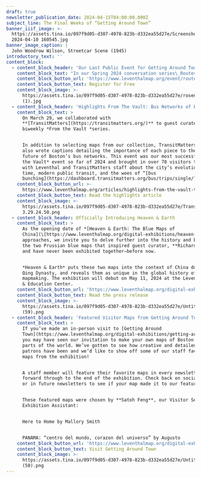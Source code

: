 ```yaml
---
draft: true
newsletter_publication_date: 2024-04-15T04:00:00.000Z
subject_line: The Final Weeks of “Getting Around Town”
banner_iiif_image: >-
  https://assets.tina.io/097f9d05-d307-4978-823b-d332ea55d27e/Screenshot
  2024-04-10 160545.jpg
banner_image_caption: |
  John Woodrow Wilson, Streetcar Scene (1945)
introductory_text: ''
content_block:
  - content_block_header: 'Our Last Public Event for Getting Around Town · Tuesday, April 16 6pm ET'
    content_block_text: "In our Spring 2024 conversation series\_Routes Ahead of Us, we take the themes of our current exhibition\_*[Getting Around Town: Mapping Four Centuries of Boston in Transit](https://www.leventhalmap.org/digital-exhibitions/getting-around-town/)*\_and connect the history of Boston’s transit system with questions about how to build a better, more equitable urban mobility system in the future.\n\nThese informal presentations feature discussions with transit and mobility experts, free drinks and refreshments at the Boston Public Library’s Newsfeed Café, and tours of*\_Getting Around Town*\_following the conclusion of the program.\n\nIn the **final **event of this series, we’ll be speaking to **Dan Rosengard**, the Executive Director of Transportation for Boston Public Schools. In this role, he is focused on ensuring the delivery of safe, reliable, on-time, and cost-effective yellow bus transportation to and from school for over 22,000 Boston students on a daily basis.\n"
    content_block_button_url: 'https://www.leventhalmap.org/event/routes-ahead-rosengard/'
    content_block_button_text: Register for Free
    content_block_image: >-
      https://assets.tina.io/097f9d05-d307-4978-823b-d332ea55d27e/rosengard-head-shot
      (1).jpg
  - content_block_header: 'Highlights From The Vault: Bus Networks of Boston with TransitMatters'
    content_block_text: >
      On March 29, we collaborated with
      **[TransitMatters](https://transitmatters.org/)** to guest curate our
      biweekly *From the Vault *series.


      In addition to selecting maps from our collection, TransitMatters staff
      also wrote captions detailing the importance of each piece to the past and
      future of Boston’s bus networks. This event was our most successful *From
      the Vault* event so far of 2024 and brought in over 70 visitors to chat
      with Leventhal and TransitMatters staff about the city’s evolution over
      time, modern public transit, and the woes of “[bus
      bunching](https://dashboard.transitmatters.org/bus/trips/single/?busRoute=1\&date=2024-04-04\&from=1-1-67\&to=1-1-62).”
    content_block_button_url: >-
      https://www.leventhalmap.org/articles/highlights-from-the-vault-transitmatters-bus-networks-of-boston/
    content_block_button_text: Read the highlights article
    content_block_image: >-
      https://assets.tina.io/097f9d05-d307-4978-823b-d332ea55d27e/TransitMatters
      3.29.24.50.png
  - content_block_header: Officially Introducing Heaven & Earth
    content_block_text: >
      As the opening date of *[Heaven & Earth: The Blue Maps of
      China](\[https://www.leventhalmap.org/digital-exhibitions/heaven-and-earth/])*
      approaches, we invite you to delve further into the history and beauty of
      the two Prussian blue maps that inspired guest curator, **Richard Pegg**,
      and have never been exhibited together—before now.


      *Heaven & Earth* puts these two maps into the context of China during the
      Qing Dynasty, and reveals them as unique in the global history of
      mapmaking. The exhibition will debut on May 11, 2024 at the Leventhal Map
      & Education Center.
    content_block_button_url: 'https://www.leventhalmap.org/digital-exhibitions/heaven-and-earth/'
    content_block_button_text: Read the press release
    content_block_image: >-
      https://assets.tina.io/097f9d05-d307-4978-823b-d332ea55d27e/Untitled
      (59).png
  - content_block_header: 'Featured Visitor Maps from Getting Around Town '
    content_block_text: >
      If you’ve made an in-person visit to [Getting Around
      Town](https://www.leventhalmap.org/digital-exhibitions/getting-around-town/),
      you may have seen our invitation to make your own maps of Boston or other
      parts of the world. We’ve gotten to see how creative and detailed our
      patrons have been and we’d like to show off some of our staff favorite
      maps from the exhibition!


      A staff member will feature their favorite maps in every newsletter going
      forward through to the end of the exhibition. Check back on social media
      or in future newsletters to see if your map made it to our feature!


      These featured maps were chosen by **Satoh Feng**, our Visitor Services &
      Exhibition Assistant:


      Here to Home by Mallory Smith


      PANAMA: “centro del mundo, corazon del universo” by Augusto
    content_block_button_url: 'https://www.leventhalmap.org/digital-exhibitions/getting-around-town/'
    content_block_button_text: Visit Getting Around Town
    content_block_image: >-
      https://assets.tina.io/097f9d05-d307-4978-823b-d332ea55d27e/Untitled
      (50).png
---
```


